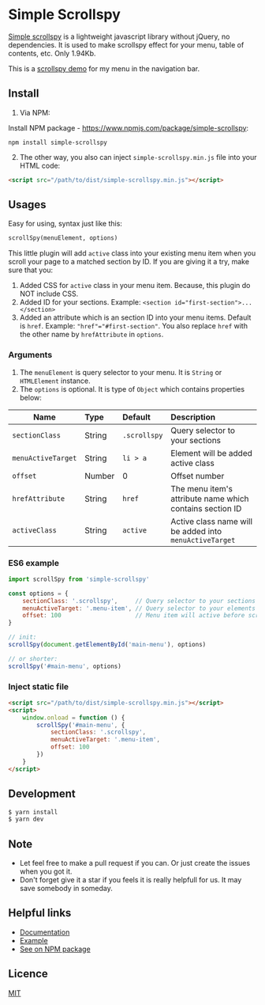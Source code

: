 # Simple Scrollspy

[Simple scrollspy](https://huukimit.github.io/simple-scrollspy) is a lightweight javascript library without jQuery,
no dependencies. It is used to make scrollspy effect for your menu, table of contents, etc.
Only 1.94Kb.

This is a [scrollspy demo](https://huukimit.github.io/simple-scrollspy/demo) for my menu in the navigation bar.

## Install
1. Via NPM:

Install NPM package - https://www.npmjs.com/package/simple-scrollspy:

```npm
npm install simple-scrollspy
```

2. The other way, you also can inject `simple-scrollspy.min.js` file into your HTML code:

```html
<script src="/path/to/dist/simple-scrollspy.min.js"></script>
```

## Usages

Easy for using, syntax just like this:

```html
scrollSpy(menuElement, options)
```

This little plugin will add `active` class into your existing menu item when you scroll your page to a matched section by ID.
If you are giving it a try, make sure that you:
1. Added CSS for `active` class in your menu item. Because, this plugin do NOT include CSS.
2. Added ID for your sections.
    Example: `<section id="first-section">...</section>`
3. Added an attribute which is an section ID into your menu items. Default is `href`.
    Example: `"href"="#first-section"`.
You also replace `href` with the other name by `hrefAttribute` in `options`. 

### Arguments

1. The `menuElement` is query selector to your menu. It is `String` or `HTMLElement` instance.
2. The `options` is optional. It is type of `Object` which contains properties below:

| Name               | Type     | Default       | Description                        |
|--------------------|:---------|:--------------|:-----------------------------------|
| `sectionClass`     | String   | `.scrollspy`  | Query selector to your sections    |
| `menuActiveTarget` | String   | `li > a`      | Element will be added active class |
| `offset`           | Number   | 0             | Offset number                      |
| `hrefAttribute`    | String   | `href`        | The menu item's attribute name which contains section ID |
| `activeClass`      | String   | `active`      | Active class name will be added into `menuActiveTarget`|

### ES6 example

```js
import scrollSpy from 'simple-scrollspy'

const options = {
    sectionClass: '.scrollspy',     // Query selector to your sections
    menuActiveTarget: '.menu-item', // Query selector to your elements that will be added `active` class
    offset: 100                     // Menu item will active before scroll to a matched section 100px
}

// init:
scrollSpy(document.getElementById('main-menu'), options)

// or shorter:
scrollSpy('#main-menu', options)
```

### Inject static file

```html
<script src="/path/to/dist/simple-scrollspy.min.js"></script>
<script>
    window.onload = function () {
        scrollSpy('#main-menu', {
            sectionClass: '.scrollspy',
            menuActiveTarget: '.menu-item',
            offset: 100
        })
    }
</script>
```

## Development

```bash
$ yarn install
$ yarn dev
```

## Note
- Let feel free to make a pull request if you can. Or just create the issues when you got it.
- Don't forget give it a star if you feels it is really helpfull for us. It may save somebody in someday.

## Helpful links
- [Documentation](https://huukimit.github.io/simple-scrollspy)
- [Example](https://huukimit.github.io/simple-scrollspy/demo)
- [See on NPM package](https://www.npmjs.com/package/simple-scrollspy)

## Licence
[MIT](./LICENSE)
